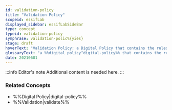 ```yaml
---
id: validation-policy
title: "Validation Policy"
scopeid: essifLab
displayed_sidebar: essifLabSideBar
type: concept
typeid: validation-policy
symphrase: validation-polic%{yies}
stage: draft
hoverText: "Validation Policy: a Digital Policy that contains the rules, working-instructions, preferences and other guidance for determining whether or not data is valid for a specific purpose/objective of its Governor."
glossaryText: "a %%digital policy^digital-policy%% that contains the rules, working-instructions, preferences and other guidance for determining whether or not data is valid for a specific purpose/objective of its %%governor^governance%%."
date: 20210601
---
```


:::info Editor's note
Additional content is needed here.
:::

### Related Concepts
- %%Digital Policy|digital-policy%%
- %%Validation|validate%%
